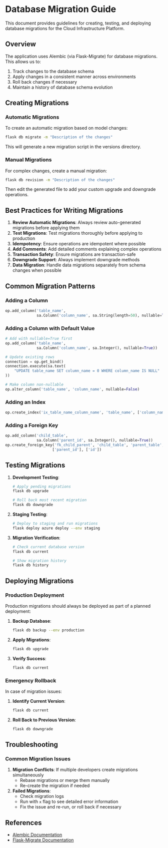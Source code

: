 # Database Migration Guide

This document provides guidelines for creating, testing, and deploying database migrations for the Cloud Infrastructure Platform.

## Overview

The application uses Alembic (via Flask-Migrate) for database migrations. This allows us to:

1. Track changes to the database schema
2. Apply changes in a consistent manner across environments
3. Roll back changes if necessary
4. Maintain a history of database schema evolution

## Creating Migrations

### Automatic Migrations

To create an automatic migration based on model changes:

```bash
flask db migrate -m "Description of the changes"
```

This will generate a new migration script in the versions directory.

### Manual Migrations

For complex changes, create a manual migration:

```bash
flask db revision -m "Description of the changes"

```

Then edit the generated file to add your custom upgrade and downgrade operations.

## Best Practices for Writing Migrations

1. **Review Automatic Migrations**: Always review auto-generated migrations before applying them
2. **Test Migrations**: Test migrations thoroughly before applying to production
3. **Idempotency**: Ensure operations are idempotent where possible
4. **Add Comments**: Add detailed comments explaining complex operations
5. **Transaction Safety**: Ensure migrations are transaction-safe
6. **Downgrade Support**: Always implement downgrade methods
7. **Data Migration**: Handle data migrations separately from schema changes when possible

## Common Migration Patterns

### Adding a Column

```python
op.add_column('table_name',
              sa.Column('column_name', sa.String(length=50), nullable=True))

```

### Adding a Column with Default Value

```python
# Add with nullable=True first
op.add_column('table_name',
              sa.Column('column_name', sa.Integer(), nullable=True))

# Update existing rows
connection = op.get_bind()
connection.execute(sa.text(
    "UPDATE table_name SET column_name = 0 WHERE column_name IS NULL"
))

# Make column non-nullable
op.alter_column('table_name', 'column_name', nullable=False)

```

### Adding an Index

```python
op.create_index('ix_table_name_column_name', 'table_name', ['column_name'])

```

### Adding a Foreign Key

```python
op.add_column('child_table',
              sa.Column('parent_id', sa.Integer(), nullable=True))
op.create_foreign_key('fk_child_parent', 'child_table', 'parent_table',
                     ['parent_id'], ['id'])

```

## Testing Migrations

1. **Development Testing**:
    
    ```bash
    # Apply pending migrations
    flask db upgrade
    
    # Roll back most recent migration
    flask db downgrade
    
    ```
    
2. **Staging Testing**:
    
    ```bash
    # Deploy to staging and run migrations
    flask deploy azure deploy --env staging
    
    ```
    
3. **Migration Verification**:
    
    ```bash
    # Check current database version
    flask db current
    
    # Show migration history
    flask db history
    
    ```
    

## Deploying Migrations

### Production Deployment

Production migrations should always be deployed as part of a planned deployment:

1. **Backup Database**:
    
    ```bash
    flask db backup --env production
    
    ```
    
2. **Apply Migrations**:
    
    ```bash
    flask db upgrade
    
    ```
    
3. **Verify Success**:
    
    ```bash
    flask db current
    
    ```
    

### Emergency Rollback

In case of migration issues:

1. **Identify Current Version**:
    
    ```bash
    flask db current
    
    ```
    
2. **Roll Back to Previous Version**:
    
    ```bash
    flask db downgrade
    
    ```
    

## Troubleshooting

### Common Migration Issues

1. **Migration Conflicts**: If multiple developers create migrations simultaneously
    - Rebase migrations or merge them manually
    - Re-create the migration if needed
2. **Failed Migrations**:
    - Check migration logs
    - Run with `x` flag to see detailed error information
    - Fix the issue and re-run, or roll back if necessary

## References

- [Alembic Documentation](https://alembic.sqlalchemy.org/)
- [Flask-Migrate Documentation](https://flask-migrate.readthedocs.io/)

